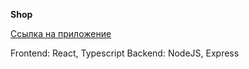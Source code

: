 
**Shop**

[Ссылка на приложение](http://a0531252.xsph.ru)

Frontend: React, Typescript
Backend: NodeJS, Express